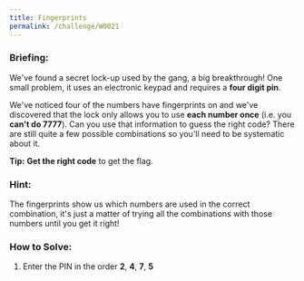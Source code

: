 ```yaml
---
title: Fingerprints
permalink: /challenge/W0021
---
```


### Briefing: 
We've found a secret lock-up used by the gang, a big breakthrough! One small problem, it uses an electronic keypad and requires a **four digit pin**.

We've noticed four of the numbers have fingerprints on and we've discovered that the lock only allows you to use **each number once** (i.e. you **can't do 7777**). Can you use that information to guess the right code? There are still quite a few possible combinations so you'll need to be systematic about it.

**Tip:** **Get the right code** to get the flag.

### Hint:
The fingerprints show us which numbers are used in the correct combination, it's just a matter of trying all the combinations with those numbers until you get it right!

### How to Solve: 
1. Enter the PIN in the order **2**, **4**, **7**, **5**